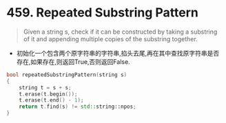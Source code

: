 # 459. Repeated Substring Pattern

> Given a string s, check if it can be constructed by taking a substring of it and appending multiple copies of the substring together.


- 初始化一个包含两个原字符串的字符串,掐头去尾,再在其中查找原字符串是否存在,如果存在,则返回True,否则返回False.

```C++
bool repeatedSubstringPattern(string s)
{
    string t = s + s;
    t.erase(t.begin());
    t.erase(t.end() - 1);
    return t.find(s) != std::string::npos;
}
```

